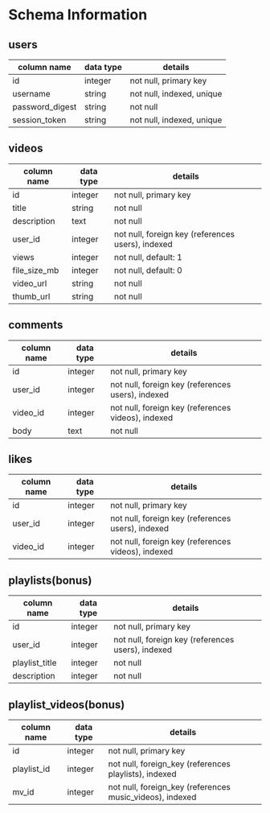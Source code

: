 # Schema Information

## users
column name     | data type | details
----------------|-----------|-----------------------
id              | integer   | not null, primary key
username        | string    | not null, indexed, unique
password_digest | string    | not null
session_token   | string    | not null, indexed, unique

## videos
column name | data type | details
------------|-----------|-----------------------
id          | integer   | not null, primary key
title       | string    | not null
description | text      | not null
user_id     | integer   | not null, foreign key (references users), indexed
views       | integer   | not null, default: 1
file_size_mb| integer   | not null, default: 0
video_url   | string    | not null
thumb_url   | string    | not null

## comments
column name | data type | details
------------|-----------|-----------------------
id          | integer   | not null, primary key
user_id     | integer   | not null, foreign key (references users), indexed
video_id    | integer   | not null, foreign key (references videos), indexed
body        | text      | not null

## likes
column name   | data type | details
--------------|-----------|-----------------------
id            | integer   | not null, primary key
user_id       | integer   | not null, foreign key (references users), indexed
video_id      | integer   | not null, foreign key (references videos), indexed

## playlists(bonus)
column name     | data type |	 details
----------------|-----------|---------------------------
id	            | integer	  | not null, primary key
user_id         | integer   | not null, foreign key (references users), indexed
playlist_title  | integer	  | not null
description     | integer	  | not null

## playlist_videos(bonus)
column name     | data type |	 details
----------------|-----------|---------------------------
id	            | integer	  | not null, primary key
playlist_id     | integer	  | not null, foreign_key (references playlists), indexed
mv_id           | integer	  | not null, foreign_key (references music_videos), indexed
